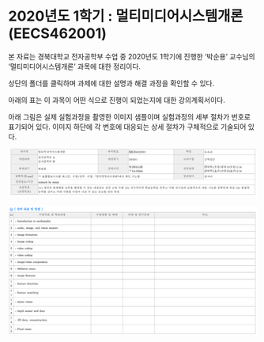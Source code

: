 # 2020년도 1학기 : 멀티미디어시스템개론 (EECS462001)

본 자료는 경북대학교 전자공학부 수업 중 2020년도 1학기에 진행한 ‘박순용’ 교수님의 ‘멀티미디어시스템개론’ 과목에 대한 정리이다.

상단의 폴더를 클릭하며 과제에 대한 설명과 해결 과정을 확인할 수 있다.

아래의 표는 이 과목이 어떤 식으로 진행이 되었는지에 대한 강의계획서이다.

아래 그림은 실제 실험과정을 촬영한 이미지 샘플이며 실험과정의 세부 절차가 번호로 표기되어 있다. 이미지 하단에 각 번호에 대응되는 상세 절차가 구체적으로 기술되어 있다. 

![01](./images/01.png )

![02](./images/02.png )
